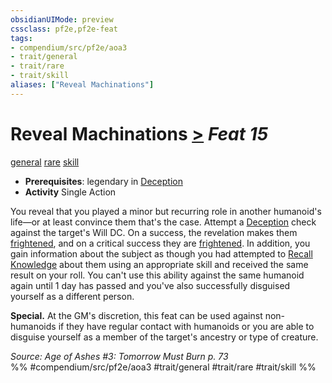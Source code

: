```yaml
---
obsidianUIMode: preview
cssclass: pf2e,pf2e-feat
tags:
- compendium/src/pf2e/aoa3
- trait/general
- trait/rare
- trait/skill
aliases: ["Reveal Machinations"]
---
```

# Reveal Machinations  [>](/rules/core-rulebook/chapter-9-playing-the-game.md#Actions "Single Action") *Feat 15*  
[general](/rules/traits/general.md)  [rare](/rules/traits/rare.md)  [skill](/rules/traits/skill.md)  

- **Prerequisites**: legendary in [Deception](/compendium/skills.md#Deception)
- **Activity** Single Action

You reveal that you played a minor but recurring role in another humanoid's life—or at least convince them that's the case. Attempt a [Deception](/compendium/skills.md#Deception) check against the target's Will DC. On a success, the revelation makes them [frightened](/rules/conditions.md#Frightened), and on a critical success they are [frightened](/rules/conditions.md#Frightened). In addition, you gain information about the subject as though you had attempted to [Recall Knowledge](/rules/actions/recall-knowledge.md) about them using an appropriate skill and received the same result on your roll. You can't use this ability against the same humanoid again until 1 day has passed and you've also successfully disguised yourself as a different person.

**Special.** At the GM's discretion, this feat can be used against non-humanoids if they have regular contact with humanoids or you are able to disguise yourself as a member of the target's ancestry or type of creature.

*Source: Age of Ashes #3: Tomorrow Must Burn p. 73*  
%% #compendium/src/pf2e/aoa3 #trait/general #trait/rare #trait/skill %%